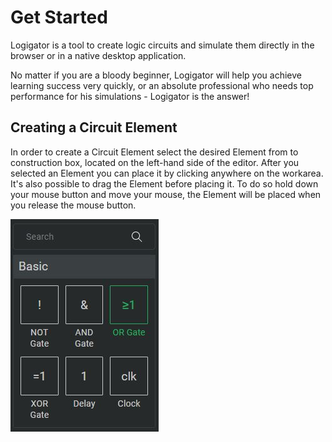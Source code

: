 # Get Started

Logigator is a tool to create logic circuits and simulate them directly in the browser or in a native desktop application.

No matter if you are a bloody beginner, Logigator will help you achieve learning success very quickly, or an absolute professional who needs top performance for his simulations - Logigator is the answer!

## Creating a Circuit Element

In order to create a Circuit Element select the desired Element from to construction box, located on the left-hand side of the editor.
After you selected an Element you can place it by clicking anywhere on the workarea. It's also possible to drag the Element before placing it. To do so hold down your mouse button and move your mouse, the Element will be placed when you release the mouse button.

![alt text](../../assets/help/construction-box.jpg)
